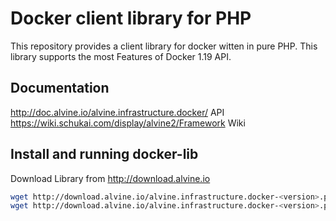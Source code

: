 # Docker client library for PHP

This repository provides a client library for docker witten in pure PHP. This library supports the most Features of Docker 1.19 API. 

## Documentation

http://doc.alvine.io/alvine.infrastructure.docker/ API
https://wiki.schukai.com/display/alvine2/Framework Wiki

## Install and running docker-lib

Download Library from http://download.alvine.io

```bash
wget http://download.alvine.io/alvine.infrastructure.docker-<version>.phar
wget http://download.alvine.io/alvine.infrastructure.docker-<version>.phar.pubkey
````


